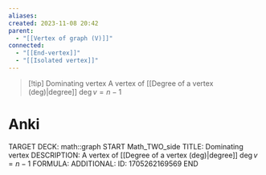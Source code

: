 ```yaml
---
aliases: 
created: 2023-11-08 20:42
parent:
  - "[[Vertex of graph (V)]]"
connected:
  - "[[End-vertex]]"
  - "[[Isolated vertex]]"
---
```


> [!tip] Dominating vertex
> A vertex of [[Degree of a vertex (deg)|degree]] $\deg v = n - 1$

# Anki
TARGET DECK: math::graph
START
Math_TWO_side
TITLE: Dominating vertex
DESCRIPTION: A vertex of [[Degree of a vertex (deg)|degree]] $\deg v = n - 1$
FORMULA: 
ADDITIONAL:
ID: 1705262169569
END











